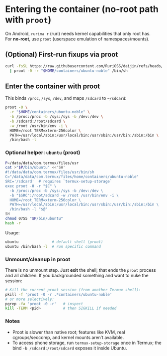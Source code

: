 # Entering the container (no-root path with `proot`)

On Android, `rurima r` (ruri) needs kernel capabilities that only root has.  
For **no-root**, use `proot` (userspace emulation of namespaces/mounts).

## (Optional) First-run fixups via proot

```bash
curl -fsSL https://raw.githubusercontent.com/RuriOSS/daijin/refs/heads/main/src/share/fixup.sh \
  | proot -0 -r "$HOME/containers/ubuntu-noble" /bin/sh
```

## Enter the container with proot

This binds `/proc`, `/sys`, `/dev`, and maps `/sdcard` to `~/sdcard`:

```bash
proot -0 \
  -r "$HOME/containers/ubuntu-noble" \
  -b /proc:/proc -b /sys:/sys -b /dev:/dev \
  -b /sdcard:/root/sdcard \
  -w /root /usr/bin/env -i \
  HOME=/root TERM=xterm-256color \
  PATH=/usr/local/sbin:/usr/local/bin:/usr/sbin:/usr/bin:/sbin:/bin \
  /bin/bash -l
```

### Optional helper: `ubuntu` (proot)

```bash
P=/data/data/com.termux/files/usr
cat >"$P/bin/ubuntu" <<'SH'
#!/data/data/com.termux/files/usr/bin/sh
C="/data/data/com.termux/files/home/containers/ubuntu-noble"
SRC='/sdcard'  # requires `termux-setup-storage`
exec proot -0 -r "$C" \
  -b /proc:/proc -b /sys:/sys -b /dev:/dev \
  -b "$SRC":/root/sdcard -w /root /usr/bin/env -i \
  HOME=/root TERM=xterm-256color \
  PATH=/usr/local/sbin:/usr/local/bin:/usr/sbin:/usr/bin:/sbin:/bin \
  /bin/bash -l "$@"
SH
chmod 0755 "$P/bin/ubuntu"
hash -r
```

Usage:

```bash
ubuntu               # default shell (proot)
ubuntu /bin/bash -l  # run specific command
```

### Unmount/cleanup in proot

There is no unmount step. Just **exit** the shell; that ends the `proot` process and all children.
If you backgrounded something and want to nuke the session:

```bash
# Kill the current proot session (from another Termux shell):
pkill -f 'proot -0 -r .*containers/ubuntu-noble'
# or more selectively:
pgrep -fa 'proot -0 -r'   # inspect
kill -TERM <pid>          # then SIGKILL if needed
```

### Notes

* Proot is slower than native root; features like KVM, real cgroups/seccomp, and kernel mounts aren’t available.
* To access phone storage, run `termux-setup-storage` once in Termux; the bind `-b /sdcard:/root/sdcard` exposes it inside Ubuntu.

